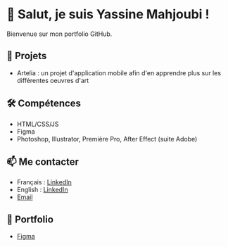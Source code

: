 # 👋 Salut, je suis Yassine Mahjoubi !
Bienvenue sur mon portfolio GitHub.

## 🚀 Projets
- Artelia : un projet d'application mobile afin d'en apprendre plus sur les différentes oeuvres d'art

## 🛠️ Compétences
- HTML/CSS/JS
- Figma
- Photoshop, Illustrator, Première Pro, After Effect (suite Adobe)

## 📫 Me contacter
- Français : [LinkedIn](https://linkedin.com/in/mahjoubi-yassine)
- English : [LinkedIn](https://www.linkedin.com/in/mahjoubi-yassine/?locale=en_US)
- [Email](yass.mahjoubi@hotmail.com)

## 🎨 Portfolio 
- [Figma](https://www.figma.com/design/BxhnpEEikLvdfM0WbApN35/Untitled?node-id=0-1&t=QUGunecu1MA7zOFG-1)
